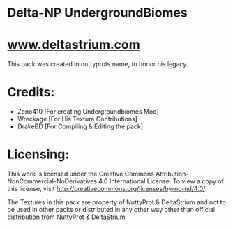 # Delta-NP UndergroundBiomes
www.deltastrium.com
=================
This pack was created in nuttyprots name, to honor his legacy.

Credits:
================
* Zeno410 [For creating Undergroundbiomes Mod]
* Wreckage [For His Texture Contributions]
* DrakeBD [For Compiling & Editing the pack]

Licensing:
================
This work is licensed under the Creative Commons Attribution-NonCommercial-NoDerivatives 4.0 International License. To view a copy of this license, visit http://creativecommons.org/licenses/by-nc-nd/4.0/.

The Textures in this pack are property of NuttyProt & DeltaStrium and not to be used in other packs or distributed in any other way other than official distribution from NuttyProt & DeltaStrium.


